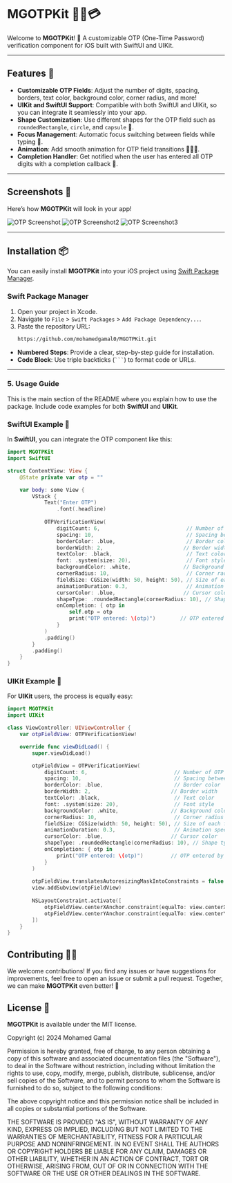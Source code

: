 # MGOTPKit 🧑‍💻💳

Welcome to **MGOTPKit**! 🎉 A customizable OTP (One-Time Password) verification component for iOS built with SwiftUI and UIKit.

---

## Features 🚀

- **Customizable OTP Fields**: Adjust the number of digits, spacing, borders, text color, background color, corner radius, and more!
- **UIKit and SwiftUI Support**: Compatible with both SwiftUI and UIKit, so you can integrate it seamlessly into your app.
- **Shape Customization**: Use different shapes for the OTP field such as `roundedRectangle`, `circle`, and `capsule` 🎨.
- **Focus Management**: Automatic focus switching between fields while typing 🔀.
- **Animation**: Add smooth animation for OTP field transitions 🏃‍♀️💨.
- **Completion Handler**: Get notified when the user has entered all OTP digits with a completion callback 🔔.

---

## Screenshots 📸

Here’s how **MGOTPKit** will look in your app!

![OTP Screenshot](Assets/otp_screenshot.jpg)
![OTP Screenshot2](Assets/otp_screenshot2.jpg)
![OTP Screenshot3](Assets/otp_screenshot3.jpg)

---

## Installation 📦

You can easily install **MGOTPKit** into your iOS project using [Swift Package Manager](https://developer.apple.com/documentation/xcode/adding-package-dependencies-to-your-app).

### Swift Package Manager

1. Open your project in Xcode.
2. Navigate to `File` > `Swift Packages` > `Add Package Dependency...`.
3. Paste the repository URL:
   ```bash
   https://github.com/mohamedgamal0/MGOTPKit.git

- **Numbered Steps**: Provide a clear, step-by-step guide for installation.
- **Code Block**: Use triple backticks (` ``` `) to format code or URLs.

---

### 5. **Usage Guide**
This is the main section of the README where you explain how to use the package. Include code examples for both **SwiftUI** and **UIKit**.

### SwiftUI Example 📱

In **SwiftUI**, you can integrate the OTP component like this:

```swift
import MGOTPKit
import SwiftUI

struct ContentView: View {
    @State private var otp = ""

    var body: some View {
        VStack {
            Text("Enter OTP")
                .font(.headline)
            
            OTPVerificationView(
                digitCount: 6,                            // Number of OTP digits
                spacing: 10,                              // Spacing between fields
                borderColor: .blue,                       // Border color
                borderWidth: 2,                          // Border width
                textColor: .black,                        // Text color
                font: .system(size: 20),                  // Font style
                backgroundColor: .white,                 // Background color
                cornerRadius: 10,                         // Corner radius
                fieldSize: CGSize(width: 50, height: 50), // Size of each field
                animationDuration: 0.3,                   // Animation speed
                cursorColor: .blue,                      // Cursor color
                shapeType: .roundedRectangle(cornerRadius: 10), // Shape type
                onCompletion: { otp in
                    self.otp = otp
                    print("OTP entered: \(otp)")        // OTP entered by the user
                }
            )
            .padding()
        }
        .padding()
    }
}
```
### UIKit Example 📱

For **UIKit** users, the process is equally easy:

```swift
import MGOTPKit
import UIKit

class ViewController: UIViewController {
    var otpFieldView: OTPVerificationView!

    override func viewDidLoad() {
        super.viewDidLoad()

        otpFieldView = OTPVerificationView(
            digitCount: 6,                            // Number of OTP digits
            spacing: 10,                              // Spacing between fields
            borderColor: .blue,                       // Border color
            borderWidth: 2,                          // Border width
            textColor: .black,                        // Text color
            font: .system(size: 20),                  // Font style
            backgroundColor: .white,                 // Background color
            cornerRadius: 10,                         // Corner radius
            fieldSize: CGSize(width: 50, height: 50), // Size of each field
            animationDuration: 0.3,                   // Animation speed
            cursorColor: .blue,                      // Cursor color
            shapeType: .roundedRectangle(cornerRadius: 10), // Shape type
            onCompletion: { otp in
                print("OTP entered: \(otp)")         // OTP entered by the user
            }
        )
        
        otpFieldView.translatesAutoresizingMaskIntoConstraints = false
        view.addSubview(otpFieldView)
        
        NSLayoutConstraint.activate([
            otpFieldView.centerXAnchor.constraint(equalTo: view.centerXAnchor),
            otpFieldView.centerYAnchor.constraint(equalTo: view.centerYAnchor)
        ])
    }
}
```

## Contributing 🧑‍💻

We welcome contributions! If you find any issues or have suggestions for improvements, feel free to open an issue or submit a pull request. Together, we can make **MGOTPKit** even better! 🚀

## License 📄

**MGOTPKit** is available under the MIT license.

Copyright (c) 2024 Mohamed Gamal

Permission is hereby granted, free of charge, to any person obtaining a copy
of this software and associated documentation files (the "Software"), to deal
in the Software without restriction, including without limitation the rights
to use, copy, modify, merge, publish, distribute, sublicense, and/or sell
copies of the Software, and to permit persons to whom the Software is
furnished to do so, subject to the following conditions:

The above copyright notice and this permission notice shall be included in all
copies or substantial portions of the Software.

THE SOFTWARE IS PROVIDED "AS IS", WITHOUT WARRANTY OF ANY KIND, EXPRESS OR
IMPLIED, INCLUDING BUT NOT LIMITED TO THE WARRANTIES OF MERCHANTABILITY,
FITNESS FOR A PARTICULAR PURPOSE AND NONINFRINGEMENT. IN NO EVENT SHALL THE
AUTHORS OR COPYRIGHT HOLDERS BE LIABLE FOR ANY CLAIM, DAMAGES OR OTHER
LIABILITY, WHETHER IN AN ACTION OF CONTRACT, TORT OR OTHERWISE, ARISING FROM,
OUT OF OR IN CONNECTION WITH THE SOFTWARE OR THE USE OR OTHER DEALINGS IN THE
SOFTWARE.
